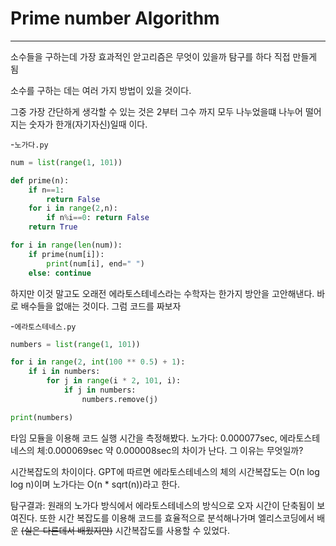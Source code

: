 # Prime number Algorithm
---
소수들을 구하는데 가장 효과적인 앋고리즘은 무엇이 있을까 탐구를 하다 직접 만들게 됨

소수를 구하는 데는 여러 가지 방법이 있을 것이다.

그중 가장 간단하게 생각할 수 있는 것은 2부터 그수 까지 모두 나누었을떄 나누어 떨어지는 숫자가 한개(자기자신)일때 이다. 


-`노가다.py`
```python
num = list(range(1, 101))

def prime(n):
    if n==1:
        return False
    for i in range(2,n):
        if n%i==0: return False
    return True

for i in range(len(num)):
    if prime(num[i]):
        print(num[i], end=" ")
    else: continue    
```
하지만 이것 말고도 오래전 에라토스테네스라는 수학자는 한가지 방안을 고안해낸다. 바로 배수들을 없애는 것이다. 
그럼 코드를 짜보자


-`에라토스테네스.py`
```python
numbers = list(range(1, 101))

for i in range(2, int(100 ** 0.5) + 1):
    if i in numbers:
        for j in range(i * 2, 101, i):
            if j in numbers:
                numbers.remove(j)

print(numbers)
```
타임 모듈을 이용해 코드 실행 시간을 측정해봤다. 노가다: 0.000077sec, 에라토스테네스의 체:0.000069sec
약 0.000008sec의 차이가 난다. 그 이유는 무엇일까?


시간복잡도의 차이이다. GPT에 따르면 에라토스테네스의 체의 시간복잡도는 O(n log log n)이며 노가다는 O(n * sqrt(n))라고 한다.


탐구결과: 원래의 노가다 방식에서 에라토스테네스의 방식으로 오자 시간이 단축됨이 보여진다.
또한 시간 복잡도를 이용해 코드를 효율적으로 분석해나가며 엘리스코딩에서 배운 ~~(실은 다른데서 배웠지만)~~ 시간복잡도를 사용할 수 있었다.
